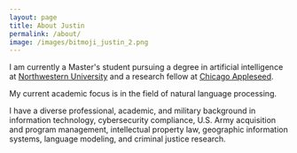 ```yaml
---
layout: page
title: About Justin
permalink: /about/
image: /images/bitmoji_justin_2.png
---
```


I am currently a Master's student pursuing a degree in artificial intelligence at 
[Northwestern University](https://www.mccormick.northwestern.edu/artificial-intelligence/people/students/2020-21/justin-chae.html)
and a research fellow at
[Chicago Appleseed](https://www.chicagoappleseed.org/about-us/our-staff/).

My current academic focus is in the field of natural language processing.

I have a diverse professional, academic, and military background in information technology, 
cybersecurity compliance, U.S. Army acquisition and program management, intellectual property law,
geographic information systems, language modeling, and criminal justice research.


